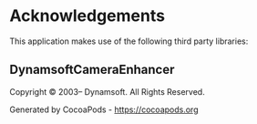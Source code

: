 # Acknowledgements
This application makes use of the following third party libraries:

## DynamsoftCameraEnhancer

Copyright © 2003– Dynamsoft. All Rights Reserved.

Generated by CocoaPods - https://cocoapods.org
